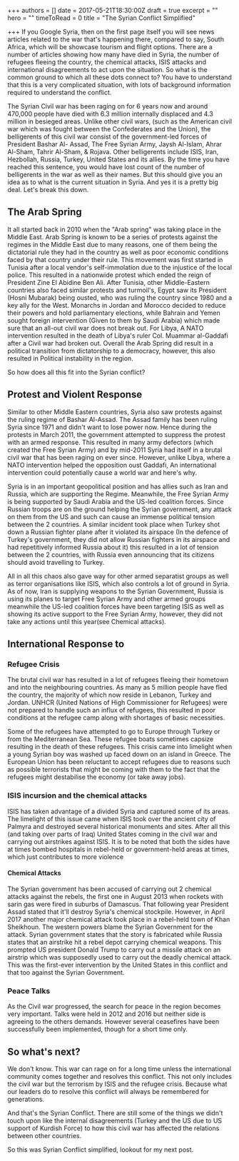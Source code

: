 +++
authors = []
date = 2017-05-21T18:30:00Z
draft = true
excerpt = ""
hero = ""
timeToRead = 0
title = "The Syrian Conflict Simplified"

+++
If you Google Syria, then on the first page itself you will see news articles related to the war that's happening there, compared to say, South Africa, which will be showcase tourism and flight options. There are a number of articles showing how many have died in Syria, the number of refugees fleeing the country, the chemical attacks, ISIS attacks and international disagreements to act upon the situation. So what is the common ground to which all these dots connect to? You have to understand that this is a very complicated situation, with lots of background information required to understand the conflict.

The Syrian Civil war has been raging on for 6 years now and around 470,000 people have died with 6.3 million internally displaced and 4.3 million in besieged areas. Unlike other civil wars, (such as the American civil war which was fought between the Confederates and the Union), the belligerents of this civil war consist of the government-led forces of President Bashar Al- Assad, The Free Syrian Army, Jaysh Al-Islam, Ahrar Al-Sham, Tahrir Al-Sham, & Rojava. Other belligerents include ISIS, Iran, Hezbollah, Russia, Turkey, United States and its allies. By the time you have reached this sentence, you would have lost count of the number of belligerents in the war as well as their names. But this should give you an idea as to what is the current situation in Syria. And yes it is a pretty big deal. Let's break this down.

## The Arab Spring

It all started back in 2010 when the "Arab spring" was taking place in the Middle East. Arab Spring is known to be a series of protests against the regimes in the Middle East due to many reasons, one of them being the dictatorial rule they had in the country as well as poor economic conditions faced by that country under their rule. This movement was first started in Tunisia after a local vendor's self-immolation due to the injustice of the local police. This resulted in a nationwide protest which ended the reign of President Zine El Abidine Ben Ali. After Tunisia, other Middle-Eastern countries also faced similar protests and turmoil's, Egypt saw its President (Hosni Mubarak) being ousted, who was ruling the country since 1980 and a key ally for the West. Monarchs in Jordan and Morocco decided to reduce their powers and hold parliamentary elections, while Bahrain and Yemen sought foreign intervention (Given to them by Saudi Arabia) which made sure that an all-out civil war does not break out. For Libya, A NATO intervention resulted in the death of Libya's ruler Col. Muammar al-Gaddafi after a Civil war had broken out. Overall the Arab Spring did result in a political transition from dictatorship to a democracy, however, this also resulted in Political instability in the region.

So how does all this fit into the Syrian conflict?

## Protest and Violent Response

Similar to other Middle Eastern countries, Syria also saw protests against the ruling regime of Bashar Al-Assad. The Assad family has been ruling Syria since 1971 and didn't want to lose power now. Hence during the protests in March 2011, the government attempted to suppress the protest with an armed response. This resulted in many army defectors (which created the Free Syrian Army) and by mid-2011 Syria had itself in a brutal civil war that has been raging on ever since. However, unlike Libya, where a NATO intervention helped the opposition oust Gaddafi, An international intervention could potentially cause a world war and here's why.

Syria is in an important geopolitical position and has allies such as Iran and Russia, which are supporting the Regime. Meanwhile, the Free Syrian Army is being supported by Saudi Arabia and the US-led coalition forces. Since Russian troops are on the ground helping the Syrian government, any attack on them from the US and such can cause an immense political tension between the 2 countries. A similar incident took place when Turkey shot down a Russian fighter plane after it violated its airspace (In the defence of Turkey's government, they did not allow Russian fighters in its airspace and had repetitively informed Russia about it) this resulted in a lot of tension between the 2 countries, with Russia even announcing that its citizens should avoid travelling to Turkey.

All in all this chaos also gave way for other armed separatist groups as well as terror organisations like ISIS, which also controls a lot of ground in Syria. As of now, Iran is supplying weapons to the Syrian Government, Russia is using its planes to target Free Syrian Army and other armed groups meanwhile the US-led coalition forces have been targeting ISIS as well as showing its active support to the Free Syrian Army, however, they did not take any actions until this year(see Chemical attacks).

## International Response to

### Refugee Crisis

The brutal civil war has resulted in a lot of refugees fleeing their hometown and into the neighbouring countries. As many as 5 million people have fled the country, the majority of which now reside in Lebanon, Turkey and Jordan. UNHCR (United Nations of High Commissioner for Refugees) were not prepared to handle such an influx of refugees, this resulted in poor conditions at the refugee camp along with shortages of basic necessities.

Some of the refugees have attempted to go to Europe through Turkey or from the Mediterranean Sea. These refugee boats sometimes capsize resulting in the death of these refugees. This crisis came into limelight when a young Syrian boy was washed up faced down on an island in Greece. The European Union has been reluctant to accept refugees due to reasons such as possible terrorists that might be coming with them to the fact that the refugees might destabilise the economy (or take away jobs).

### ISIS incursion and the chemical attacks

ISIS has taken advantage of a divided Syria and captured some of its areas. The limelight of this issue came when ISIS took over the ancient city of Palmyra and destroyed several historical monuments and sites. After all this (and taking over parts of Iraq) United States coming in the civil war and carrying out airstrikes against ISIS. It is to be noted that both the sides have at times bombed hospitals in rebel-held or government-held areas at times, which just contributes to more violence

#### Chemical Attacks

The Syrian government has been accused of carrying out 2 chemical attacks against the rebels, the first one in August 2013 when rockets with sarin gas were fired in suburbs of Damascus. That following year President Assad stated that it'll destroy Syria's chemical stockpile. However, in April 2017 another major chemical attack took place in a rebel-held town of Khan Sheikhoun. The western powers blame the Syrian Government for the attack. Syrian government states that the story is fabricated while Russia states that an airstrike hit a rebel depot carrying chemical weapons. This prompted US president Donald Trump to carry out a missile attack on an airstrip which was supposedly used to carry out the deadly chemical attack. This was the first-ever intervention by the United States in this conflict and that too against the Syrian Government.

### Peace Talks

As the Civil war progressed, the search for peace in the region becomes very important. Talks were held in 2012 and 2016 but neither side is agreeing to the others demands. However several ceasefires have been successfully been implemented, though for a short time only.

## So what's next?

We don't know. This war can rage on for a long time unless the international community comes together and resolves this conflict. This not only includes the civil war but the terrorism by ISIS and the refugee crisis. Because what our leaders do to resolve this conflict will always be remembered for generations.

And that's the Syrian Conflict. There are still some of the things we didn't touch upon like the internal disagreements (Turkey and the US due to US support of Kurdish Force) to how this civil war has affected the relations between other countries.

So this was Syrian Conflict simplified, lookout for my next post.